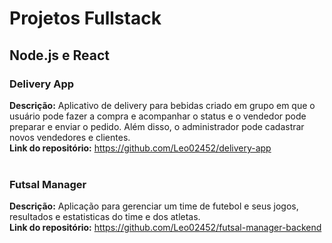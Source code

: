 # Projetos Fullstack

## Node.js e React

### Delivery App
<strong>Descrição:</strong> Aplicativo de delivery para bebidas criado em grupo em que o usuário pode fazer a compra e acompanhar o status e o vendedor pode preparar e enviar o pedido. Além disso, o administrador pode cadastrar novos vendedores e clientes.
<br>
<strong>Link do repositório:</strong> https://github.com/Leo02452/delivery-app
<br>
<br>

### Futsal Manager
<strong>Descrição:</strong> Aplicação para gerenciar um time de futebol e seus jogos, resultados e estatisticas do time e dos atletas.
<br>
<strong>Link do repositório:</strong> https://github.com/Leo02452/futsal-manager-backend
<br>
<br>
